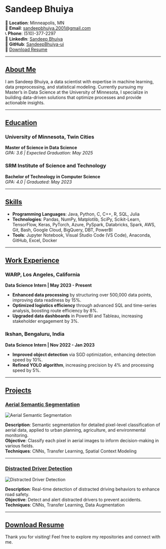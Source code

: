 # Sandeep Bhuiya

📍 **Location**: Minneapolis, MN  
📧 **Email**: [sandeepbhuiya.2001@gmail.com](mailto:sandeepbhuiya.2001@gmail.com)  
📞 **Phone**: (510)-377-2297  
🔗 **LinkedIn**: [Sandeep Bhuiya](https://www.linkedin.com/in/sandeep-bhuiya/)  
🔗 **GitHub**: [SandeepBhuiya-ui](https://github.com/SandeepBhuiya-ui)  
📄 [Download Resume](https://drive.google.com/file/d/1j2EJygBVpi-juM9DW2MU3JcvOGw_7YKC/view?usp=sharing)  

---

## [About Me](#about-me)
I am Sandeep Bhuiya, a data scientist with expertise in machine learning, data preprocessing, and statistical modeling. Currently pursuing my Master’s in Data Science at the University of Minnesota, I specialize in building data-driven solutions that optimize processes and provide actionable insights.

---

## [Education](#education)

### University of Minnesota, Twin Cities  
**Master of Science in Data Science**  
*GPA: 3.6 | Expected Graduation: May 2025*  

### SRM Institute of Science and Technology  
**Bachelor of Technology in Computer Science**  
*GPA: 4.0 | Graduated: May 2023*  

---

## [Skills](#skills)

- **Programming Languages**: Java, Python, C, C++, R, SQL, Julia  
- **Technologies**: Pandas, NumPy, Matplotlib, SciPy, Scikit-Learn, TensorFlow, Keras, PyTorch, Azure, PySpark, Databricks, Spark, AWS, Git, Bash, Google Cloud, BigQuery, DBT, PowerBI  
- **Tools**: Jupyter Notebook, Visual Studio Code (VS Code), Anaconda, GitHub, Excel, Docker  

---

## [Work Experience](#work-experience)

### WARP, Los Angeles, California  
**Data Science Intern | May 2023 - Present**  
- **Enhanced data processing** by structuring over 500,000 data points, improving data readiness by 15%.
- **Optimized logistics efficiency** through advanced SQL and time-series analysis, boosting route efficiency by 8%.
- **Upgraded data dashboards** in PowerBI and Tableau, increasing stakeholder engagement by 3%.

### Ikshan, Bengaluru, India  
**Data Science Intern | Nov 2022 - Jan 2023**  
- **Improved object detection** via SGD optimization, enhancing detection speed by 10%.
- **Refined YOLO algorithm**, increasing precision by 4% and processing speed by 5%.

---

## [Projects](#projects)

### [Aerial Semantic Segmentation](https://github.com/SandeepBhuiya-ui/Semantic-Segmentation-for-Aerial-Data)
![Aerial Semantic Segmentation](https://miro.medium.com/v2/resize:fit:1037/1*flwnS_2FbxQIzioIOke-wg.png)

**Description**: Semantic segmentation for detailed pixel-level classification of aerial data, applied to urban planning, agriculture, and environmental monitoring.  
**Objective**: Classify each pixel in aerial images to inform decision-making in various fields.  
**Techniques**: CNNs, Transfer Learning, Spatial Context Modeling  

---

### [Distracted Driver Detection](https://github.com/SandeepBhuiya-ui/Distracted-Driver-Detection)
![Distracted Driver Detection](https://pub.mdpi-res.com/sensors/sensors-21-07424/article_deploy/html/images/sensors-21-07424-g001.png?1636621189)

**Description**: Real-time detection of distracted driving behaviors to enhance road safety.  
**Objective**: Detect and alert distracted drivers to prevent accidents.  
**Techniques**: CNNs, Transfer Learning, Data Augmentation  

---

## [Download Resume](https://drive.google.com/your-resume-link)

Thank you for visiting! Feel free to explore my repositories and connect with me.
